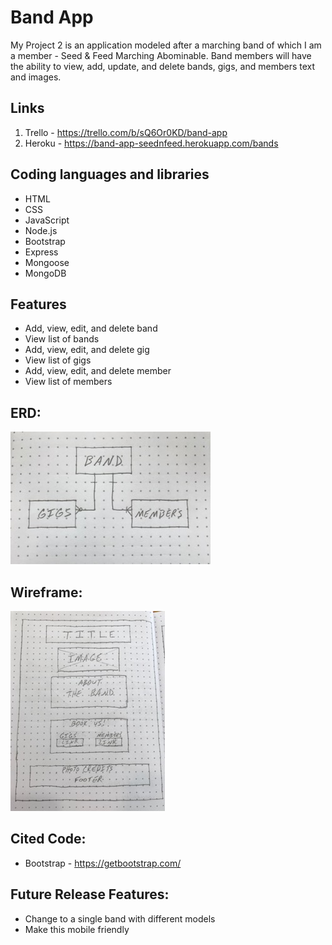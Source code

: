 # Band App
My Project 2 is an application modeled after a marching band of which I am a member - Seed & Feed Marching Abominable.
Band members will have the ability to view, add, update, and delete bands, gigs, and members text and images.

## Links

1. Trello - https://trello.com/b/sQ6Or0KD/band-app 
1. Heroku - https://band-app-seednfeed.herokuapp.com/bands 

## Coding languages and libraries

* HTML
* CSS
* JavaScript
* Node.js
* Bootstrap
* Express
* Mongoose
* MongoDB

## Features

* Add, view, edit, and delete band
* View list of bands
* Add, view, edit, and delete gig
* View list of gigs
* Add, view, edit, and delete member
* View list of members

## ERD:

![erd](public/images/project2erd.jpg)

## Wireframe:
![wireframe](public/images/project2wireframe.jpg)

## Cited Code:
* Bootstrap - https://getbootstrap.com/ 

## Future Release Features:
* Change to a single band with different models
* Make this mobile friendly





